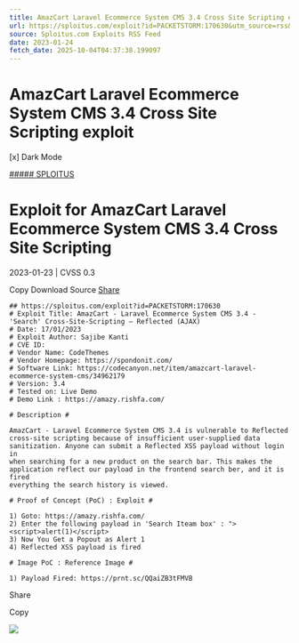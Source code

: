 ```yaml
---
title: AmazCart Laravel Ecommerce System CMS 3.4 Cross Site Scripting exploit
url: https://sploitus.com/exploit?id=PACKETSTORM:170630&utm_source=rss&utm_medium=rss
source: Sploitus.com Exploits RSS Feed
date: 2023-01-24
fetch_date: 2025-10-04T04:37:38.199097
---
```


# AmazCart Laravel Ecommerce System CMS 3.4 Cross Site Scripting exploit

[x]
Dark Mode

[##### SPLOITUS](/)

# Exploit for AmazCart Laravel Ecommerce System CMS 3.4 Cross Site Scripting

2023-01-23 | CVSS 0.3

Copy
Download
Source
[Share](#share-url)

```
## https://sploitus.com/exploit?id=PACKETSTORM:170630
# Exploit Title: AmazCart - Laravel Ecommerce System CMS 3.4 - 'Search' Cross-Site-Scripting — Reflected (AJAX)
# Date: 17/01/2023
# Exploit Author: Sajibe Kanti
# CVE ID:
# Vendor Name: CodeThemes
# Vendor Homepage: https://spondonit.com/
# Software Link: https://codecanyon.net/item/amazcart-laravel-ecommerce-system-cms/34962179
# Version: 3.4
# Tested on: Live Demo
# Demo Link : https://amazy.rishfa.com/

# Description #

AmazCart - Laravel Ecommerce System CMS 3.4 is vulnerable to Reflected
cross-site scripting because of insufficient user-supplied data
sanitization. Anyone can submit a Reflected XSS payload without login in
when searching for a new product on the search bar. This makes the
application reflect our payload in the frontend search ber, and it is fired
everything the search history is viewed.

# Proof of Concept (PoC) : Exploit #

1) Goto: https://amazy.rishfa.com/
2) Enter the following payload in 'Search Iteam box' : "><script>alert(1)</script>
3) Now You Get a Popout as Alert 1
4) Reflected XSS payload is fired

# Image PoC : Reference Image #

1) Payload Fired: https://prnt.sc/QQaiZB3tFMVB
```

Share

Copy

![](https://mc.yandex.ru/watch/54912310)